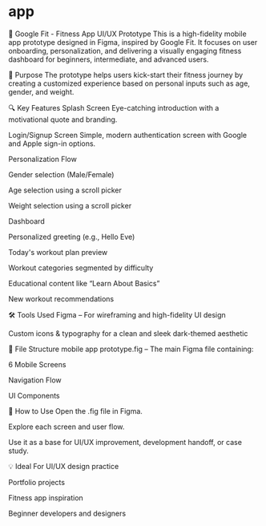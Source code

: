 # app 

📱 Google Fit - Fitness App UI/UX Prototype
This is a high-fidelity mobile app prototype designed in Figma, inspired by Google Fit. It focuses on user onboarding, personalization, and delivering a visually engaging fitness dashboard for beginners, intermediate, and advanced users.

🧠 Purpose
The prototype helps users kick-start their fitness journey by creating a customized experience based on personal inputs such as age, gender, and weight.

🔍 Key Features
Splash Screen
Eye-catching introduction with a motivational quote and branding.

Login/Signup Screen
Simple, modern authentication screen with Google and Apple sign-in options.

Personalization Flow

Gender selection (Male/Female)

Age selection using a scroll picker

Weight selection using a scroll picker

Dashboard

Personalized greeting (e.g., Hello Eve)

Today's workout plan preview

Workout categories segmented by difficulty

Educational content like “Learn About Basics”

New workout recommendations

🛠️ Tools Used
Figma – For wireframing and high-fidelity UI design

Custom icons & typography for a clean and sleek dark-themed aesthetic

📁 File Structure
mobile app prototype.fig – The main Figma file containing:

6 Mobile Screens

Navigation Flow

UI Components

🚀 How to Use
Open the .fig file in Figma.

Explore each screen and user flow.

Use it as a base for UI/UX improvement, development handoff, or case study.

💡 Ideal For
UI/UX design practice

Portfolio projects

Fitness app inspiration

Beginner developers and designers

